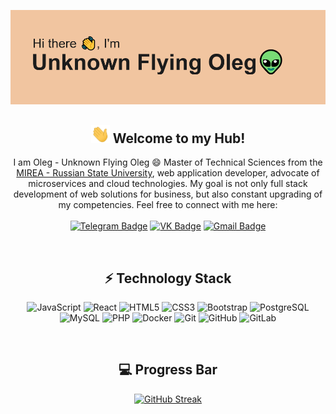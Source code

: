 [![MasterHead](header.png)](#)

<div align="center">
  <h2>
    <img src="wave.gif" width="30px">
    Welcome to my Hub!
  </h2>

  I am Oleg - Unknown Flying Oleg :smile: Master of Technical Sciences from the [MIREA - Russian State University](https://mirea.ru/), web application developer, advocate of microservices and cloud technologies. 
  My goal is not only full stack development of web solutions for business, but also constant upgrading of my competencies. Feel free to connect with me here:<br><br>
  [![Telegram Badge](https://img.shields.io/badge/-Feekos?style=flat-square&logo=Telegram&logoColor=white&label=Telegram&labelColor=blue&color=blue&link=https%3A%2F%2Ft.me%2FBOPCAXAPA)](https://t.me/BOPCAXAPA)
  [![VK Badge](https://img.shields.io/badge/-Feekos?style=flat-square&logo=VK&logoColor=white&label=VKontakte&labelColor=rgb(76%2C%20117%2C%20163)&color=rgb(76%2C%20117%2C%20163))](https://vk.com/caxap_404)
  [![Gmail Badge](https://img.shields.io/badge/-Barss.Mine@gmail.com-c14438?style=flat-square&logo=Gmail&logoColor=white&link=mailto:barss.mine@gmail.com)](mailto:barss.mine@gmail.com)
</div><br>
<div align="center">
  <h2>⚡ Technology Stack</h2>
  
  ![JavaScript](https://img.shields.io/badge/-JavaScript-black?style=flat-square&logo=javascript)
  ![React](https://img.shields.io/badge/-React-black?style=flat-square&logo=react)
  ![HTML5](https://img.shields.io/badge/-HTML5-E34F26?style=flat-square&logo=html5&logoColor=white)
  ![CSS3](https://img.shields.io/badge/-CSS3-1572B6?style=flat-square&logo=css3)
  ![Bootstrap](https://img.shields.io/badge/-Bootstrap-563D7C?style=flat-square&logo=bootstrap)
  ![PostgreSQL](https://img.shields.io/badge/-PostgreSQL-336791?style=flat-square&logo=postgresql)
  ![MySQL](https://img.shields.io/badge/-MySQL-black?style=flat-square&logo=mysql)
  ![PHP](https://img.shields.io/badge/-PHP-black?style=flat-square&logo=php)
  ![Docker](https://img.shields.io/badge/-Docker-black?style=flat-square&logo=docker)
  ![Git](https://img.shields.io/badge/-Git-black?style=flat-square&logo=git)
  ![GitHub](https://img.shields.io/badge/-GitHub-181717?style=flat-square&logo=github)
  ![GitLab](https://img.shields.io/badge/-GitLab-FCA121?style=flat-square&logo=gitlab)
</div><br>
<div align="center">
  <h2>💻 Progress Bar</h2>

  [![GitHub Streak](https://streak-stats.demolab.com/?user=Feekos)](https://git.io/streak-stats)
</div>
